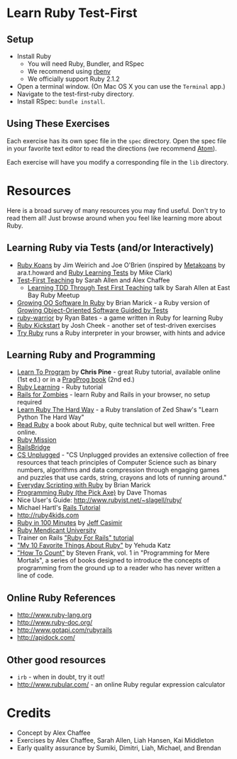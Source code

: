 # Learn Ruby Test-First

## Setup

* Install Ruby
    * You will need Ruby, Bundler, and RSpec
    * We recommend using [rbenv](https://github.com/sstephenson/rbenv)
    * We officially support Ruby 2.1.2
* Open a terminal window. (On Mac OS X you can use the `Terminal` app.)
* Navigate to the test-first-ruby directory.
* Install RSpec: `bundle install`.

## Using These Exercises

Each exercise has its own spec file in the `spec` directory. Open the
spec file in your favorite text editor to read the directions (we
recommend [Atom](https://atom.io/)).

Each exercise will have you modify a corresponding file in the `lib`
directory.

# Resources

Here is a broad survey of many resources you may find useful. Don't
try to read them all! Just browse around when you feel like learning
more about Ruby.

## Learning Ruby via Tests (and/or Interactively)

* [Ruby Koans](http://rubykoans.com) by Jim Weirich and Joe O'Brien (inspired by [Metakoans](http://rubyquiz.com/quiz67.html) by ara.t.howard and [Ruby Learning Tests](http://clarkware.com/cgi/blosxom/2005/03/18) by Mike Clark)
* [Test-First Teaching](http://testfirst.org) by Sarah Allen and Alex Chaffee
  * [Learning TDD Through Test First Teaching](http://www.youtube.com/watch?v=KgfdlZuVz7I) talk by Sarah Allen at East Bay Ruby Meetup
* [Growing OO Software In Ruby](http://www.exampler.com/blog/2009/12/17/growing-object-oriented-software-in-ruby/) by Brian Marick - a Ruby version of [Growing Object-Oriented Software Guided by Tests](http://www.growing-object-oriented-software.com/)
* [ruby-warrior](http://github.com/ryanb/ruby-warrior) by Ryan Bates - a game written in Ruby for learning Ruby
* [Ruby Kickstart](https://github.com/JoshCheek/ruby-kickstart) by Josh Cheek - another set of test-driven exercises
* [Try Ruby](http://tryruby.org) runs a Ruby interpreter in your browser, with hints and advice

## Learning Ruby and Programming
* [Learn To Program](http://pine.fm/LearnToProgram/) by **Chris Pine** - great Ruby tutorial, available online (1st ed.) or in a [PragProg book](http://www.pragprog.com/titles/ltp2/learn-to-program-2nd-edition) (2nd ed.)
* [Ruby Learning](http://rubylearning.com/satishtalim/tutorial.html) - Ruby tutorial
* [Rails for Zombies](http://railsforzombies.org) - learn Ruby and Rails in your browser, no setup required
* [Learn Ruby The Hard Way](http://ruby.learncodethehardway.org/) - a Ruby translation of Zed Shaw's "Learn Python The Hard Way"
* [Read Ruby](http://ruby.runpaint.org/) a book about Ruby, quite technical but well written. Free online.
* [Ruby Mission](http://github.com/alexch/mission)
* [RailsBridge](http://groups.google.com/group/railsbridge)
* [CS Unplugged](http://www.csunplugged.org/) - "CS Unplugged provides an extensive collection of free resources that teach principles of Computer Science such as binary numbers, algorithms and data compression through engaging games and puzzles that use cards, string, crayons and lots of running around."
* [Everyday Scripting with Ruby](http://pragprog.com/titles/bmsft/everyday-scripting-with-ruby) by Brian Marick
* [Programming Ruby (the Pick Axe)](http://pragprog.com/titles/ruby/programming-ruby) by Dave Thomas
* Nice User's Guide: <http://www.rubyist.net/~slagell/ruby/>
* Michael Hartl's [Rails Tutorial](http://railstutorial.org)
* <http://ruby4kids.com>
* [Ruby in 100 Minutes](http://jumpstartlab.com/resources/ruby-jumpstart/ruby/) by [Jeff Casimir](http://jumpstartlab.com)
* [Ruby Mendicant University](http://university.rubymendicant.com)
* Trainer on Rails ["Ruby For Rails" tutorial](http://www.public.traineronrails.com/courses/ruby/)
* ["My 10 Favorite Things About Ruby"](http://yehudakatz.com/2009/08/24/my-10-favorite-things-about-the-ruby-language/) by Yehuda Katz
* ["How To Count"](http://stevenf.com/pages/book.html) by Steven Frank, vol. 1 in "Programming for Mere Mortals", a series of books designed to introduce the concepts of programming from the ground up to a reader who has never written a line of code.

## Online Ruby References

* <http://www.ruby-lang.org>
*	<http://www.ruby-doc.org/>
*	<http://www.gotapi.com/rubyrails>
*	<http://apidock.com/>

## Other good resources

*	`irb` - when in doubt, try it out!
*	<http://www.rubular.com/> - an online Ruby regular expression calculator

# Credits

* Concept by Alex Chaffee
* Exercises by Alex Chaffee, Sarah Allen, Liah Hansen, Kai Middleton
* Early quality assurance by Sumiki, Dimitri, Liah, Michael, and Brendan
